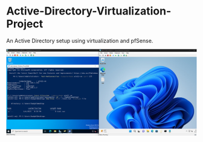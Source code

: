 # Active-Directory-Virtualization-Project
An Active Directory setup using virtualization and pfSense.

![](screenshots/AD_Create_File.png)
